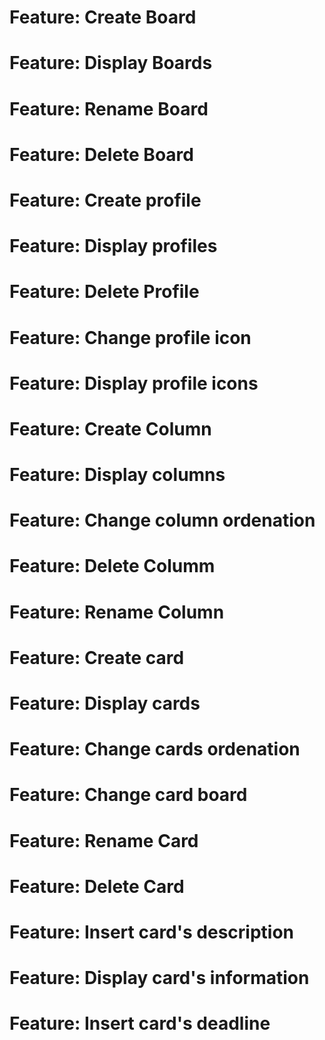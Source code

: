 # Feature: Create Board

# Feature: Display Boards

# Feature: Rename Board

# Feature: Delete Board

# Feature: Create profile

# Feature: Display profiles

# Feature: Delete Profile

# Feature: Change profile icon

# Feature: Display profile icons

# Feature: Create Column

# Feature: Display columns

# Feature: Change column ordenation

# Feature: Delete Columm

# Feature: Rename Column

# Feature: Create card

# Feature: Display cards

# Feature: Change cards ordenation

# Feature: Change card board

# Feature: Rename Card

# Feature: Delete Card

# Feature: Insert card's description

# Feature: Display card's information

# Feature: Insert card's deadline